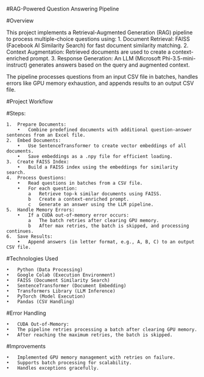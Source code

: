 #RAG-Powered Question Answering Pipeline

#Overview

This project implements a Retrieval-Augmented Generation (RAG) pipeline to process multiple-choice questions using:
	1.	Document Retrieval: FAISS (Facebook AI Similarity Search) for fast document similarity matching.
	2.	Context Augmentation: Retrieved documents are used to create a context-enriched prompt.
	3.	Response Generation: An LLM (Microsoft Phi-3.5-mini-instruct) generates answers based on the query and augmented context.

The pipeline processes questions from an input CSV file in batches, handles errors like GPU memory exhaustion, and appends results to an output CSV file.

#Project Workflow

#Steps:

	1.	Prepare Documents:
	    •	Combine predefined documents with additional question-answer sentences from an Excel file.
	2.	Embed Documents:
	    •	Use SentenceTransformer to create vector embeddings of all documents.
	    •	Save embeddings as a .npy file for efficient loading.
	3.	Create FAISS Index:
	    •	Build a FAISS index using the embeddings for similarity search.
	4.	Process Questions:
	    •	Read questions in batches from a CSV file.
	    •	For each question:
	        a	Retrieve top-k similar documents using FAISS.
	        b	Create a context-enriched prompt.
	        c	Generate an answer using the LLM pipeline.
	5.	Handle Memory Errors:
	    •	If a CUDA out-of-memory error occurs:
	        a	The batch retries after clearing GPU memory.
	        b	After max retries, the batch is skipped, and processing continues.
	6.	Save Results:
	    •	Append answers (in letter format, e.g., A, B, C) to an output CSV file.

#Technologies Used

	•	Python (Data Processing)
	•	Google Colab (Execution Environment)
	•	FAISS (Document Similarity Search)
	•	SentenceTransformer (Document Embedding)
	•	Transformers Library (LLM Inference)
	•	PyTorch (Model Execution)
	•	Pandas (CSV Handling)

#Error Handling

	•	CUDA Out-of-Memory:
	•	The pipeline retries processing a batch after clearing GPU memory.
	•	After reaching the maximum retries, the batch is skipped.

#Improvements

	•	Implemented GPU memory management with retries on failure.
	•	Supports batch processing for scalability.
	•	Handles exceptions gracefully.
